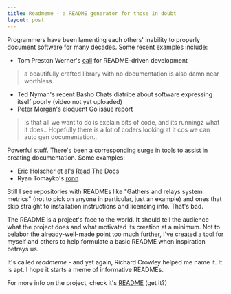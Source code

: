 ```yaml
---
title: Readmeme - a README generator for those in doubt
layout: post
---
```


Programmers have been lamenting each others' inability to properly document software for many decades. Some recent examples include:

* Tom Preston Werner's [call](http://tom.preston-werner.com/2010/08/23/readme-driven-development.html) for README-driven development
> a beautifully crafted library with no documentation is also damn near worthless.
* Ted Nyman's recent Basho Chats diatribe about software expressing itself poorly (video not yet uploaded)
* Peter Morgan's eloquent Go issue report
> Is that all we want to do is explain bits of code, and its runningz what it does..
> Hopefully there is a lot of coders looking at it cos we can auto gen documentation..

Powerful stuff. There's been a corresponding surge in tools to assist in creating documentation. Some examples:

* Eric Holscher et al's [Read The Docs](https://readthedocs.org/)
* Ryan Tomayko's [ronn](https://github.com/rtomayko/ronn#readme)

Still I see repositories with READMEs like "Gathers and relays system metrics" (not to pick on anyone in particular, just an example) and ones that skip straight to installation instructions and licensing info. That's bad.

The README is a project's face to the world. It should tell the audience what the project does and what motivated its creation at a minimum. Not to belabor the already-well-made point too much further, I've created a tool for myself and others to help formulate a basic README when inspiration betrays us.

It's called *readmeme* - and yet again, Richard Crowley helped me name it. It is apt. I hope it starts a meme of informative READMEs.

For more info on the project, check it's [README](https://github.com/mihasya/readmeme#readme) (get it?)

